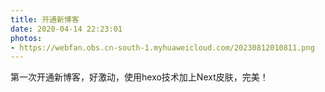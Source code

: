 ```yaml
---
title: 开通新博客
date: 2020-04-14 22:23:01
photos:
- https://webfan.obs.cn-south-1.myhuaweicloud.com/20230812010811.png
---
```

第一次开通新博客，好激动，使用hexo技术加上Next皮肤，完美！